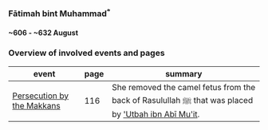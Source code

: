 ### Fātimah bint Muhammadؓ
#### ~606 - ~632 August

### Overview of involved events and pages

event | page | summary
-|-|-
[Persecution by the Makkans](../events/0613_open) | 116 | She removed the camel fetus from the back of Rasulullah ﷺ that was placed by ['Utbah ibn Abī Mu'it](Utbah_ibn_abi_muit).
